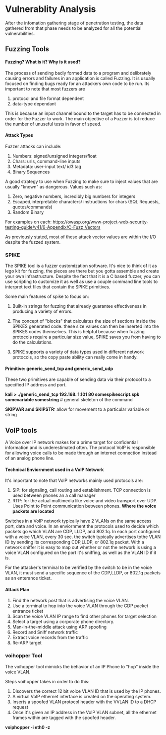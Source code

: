 # Vulnerablity Analysis 

After the infomation gathering stage of penetration testing, the data gathered from that phase needs to be analyzed for all the potential vulnerabilities. 

## Fuzzing Tools

#### Fuzzing? What is it? Why is it used? 

The process of sending badly formed data to a program and delibrately causing errors and failures in an application is called Fuzzing. It is usually focused on finding bugs ready for an attackers own code to be run. Its important to note that most fuzzers are 

1. protocol and file format dependent 
2. data-type dependant 

This is because an input channel bound to the target has to be connected in order for the Fuzzer to work. 
The main objective of a Fuzzer is tot reduce the number of unuseful tests in favor of speed. 

#### Attack Types 

Fuzzer attacks can include:

1. Numbers: signed/unsigned integers/float
2. Chars: urls, command-line inputs
3. Metadata: user-input text/ id3 tag
4. Binary Sequences 

 A good strategy to use when Fuzzing to make sure to inject values that are usually "known" as dangerous. 
 Values such as: 
 
 1. Zero, negative numbers, incredibly big numbers for integers
 2. Escaped,interpretable characters/ instructions for chars (SQL Requests, quotes/commands) 
 3. Random Binary 

For examples on each: https://owasp.org/www-project-web-security-testing-guide/v41/6-Appendix/C-Fuzz_Vectors

As previously stated, most of these attack vector values are within the I/O despite the fuzzed system. 

### SPIKE 

The SPIKE tool is a fuzzer customization software. It's nice to think of it as lego kit for fuzzing, the pieces are there but you gotta assemble and create your own infrastructure. Despite the fact that it is a C based fuzzer, you can use scripting to customize it as well as use a couple command line tools to interpret text files that contain the SPIKE primitives. 

Some main features of spike to focus on: 

1. Built-in strings for fuzzing that already guarantee effectiveness in producing a variety of errors.

2. The concept of "blocks" that calculates the size of sections inside the SPIKES generated code. these size values can then be inserted into the SPIKES codes themselves. This is helpful because when fuzzing protocols require a particular size value, SPIKE saves you from having to do the calculations. 

3. SPIKE supports a variety of data types used in different network protocols, so the copy paste ability can really come in handy. 

#### Primitive: generic_send_tcp and generic_send_udp

These two primitives are capable of sending data via their protocol to a specified IP address and port. 

**kali > ./generic_send_tcp 192.168. 1.101 80 somespikescript.spk somevariable somestring** # general skeleton of the command

**SKIPVAR amd SKIPSTR:** allow for movement to a particular variable or string 

## VoIP tools 

A Voice over IP network makes for a prime target for confidential information and is underestimated often. The protocol VoIP is responsible for allowing voice calls to be made through an internet connection instead of an analog phone line.  

#### Technical Enviornment used in a VoIP Network

It's important to note that VoIP networks mainly used protocols are:

1. SIP: for signaling, call routing and establishment. TCP connection is used between phones an a call manager
2. RTP: for the actual multimedia like voice and video transport over UDP. Uses Point to Point communication between phones. 
            **Where the voice packets are located**

Switches in a VoIP network typically have 2 VLANs on the same access port, data and voice. In an enviornment the protocols used to decide which packets go which VLAN are CDP, LLDP, and  802.1q. In each port configured with a voice VLAN, every 30 sec. the switch typically advertises tothe VLAN ID by sending its corresponding CDP,LLDP, or 802.1q packet. With a network sniffer it is easy to map out whether or not the network is using a voice VLAN configured on the port it's sniffing, as well as the VLAN ID if it is. 

For the attacker's terminal to be verified by the switch to be in the voice VLAN, it must send a specific sequence of the CDP,LLDP, or 802.1q packets as an enterance ticket. 

#### Attack Plan

1. Find the network post that is advertising the voice VLAN. 
2. Use a terminal to hop into the voice VLAN through the CDP packet entrance ticket 
3. Scan the voice VLAN IP range to find other phones for target selection
4. Select a target using a corporate phone directory.
5. Man-in-the-middle attack using ARP spoofing 
6. Record and Sniff network traffic 
7. Extract voice records from the traffic
8. Re-ARP target 

### voihopper Tool

The voihopper tool mimicks the behavior of an IP Phone to "hop" inside the voice VLAN. 

Steps voihopper takes in order to do this: 

1. Discovers the correct 12 bit voice VLAN ID that is used by the IP phones. 
2. A virtual VoIP ethernet interface is created on the operating system. 
3. Inserts a spoofed VLAN protocol header with the VVLAN ID to a DHCP request 
4. Once it's given an IP address in the VoIP VLAN subnet, all the ethernet frames within are tagged with the spoofed header. 

**voiphopper -i eth0 -z**

